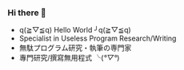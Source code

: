 ### Hi there 👋

<!--
**archie0732/archie0732** is a ✨ _special_ ✨ repository because its `README.md` (this file) appears on your GitHub profile.

Here are some ideas to get you started:

- 🔭 I’m currently working on piciv crawler
- 🌱 I’m currently learning ...
- 👯 I’m looking to collaborate on ...
- 🤔 I’m looking for help with ...
- 💬 Ask me about ...
- 📫 How to reach me: ...
- 😄 Pronouns: ...
- ⚡ Fun fact: ...
-->
* q(≧▽≦q) Hello World ╯q(≧▽≦q)
* Specialist in Useless Program Research/Writing
* 無駄プログラム研究・執筆の専門家
* 專門研究/撰寫無用程式 ╰(*°▽°*)


